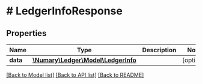 # # LedgerInfoResponse

## Properties

Name | Type | Description | Notes
------------ | ------------- | ------------- | -------------
**data** | [**\Numary\Ledger\Model\LedgerInfo**](LedgerInfo.md) |  | [optional]

[[Back to Model list]](../../README.md#models) [[Back to API list]](../../README.md#endpoints) [[Back to README]](../../README.md)
